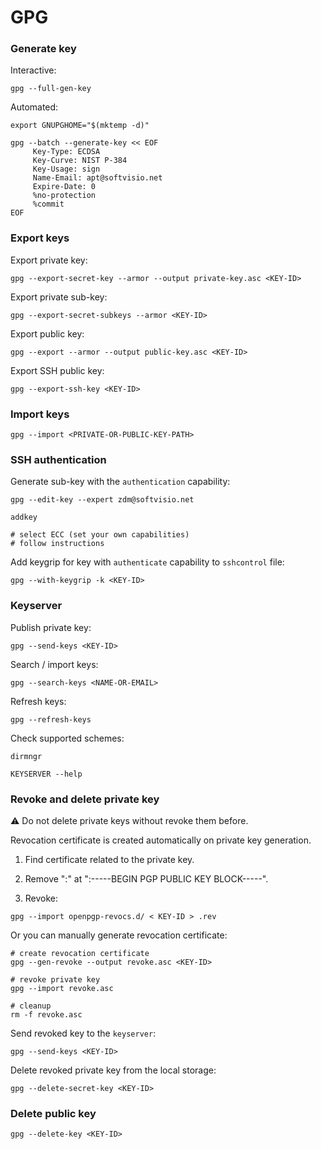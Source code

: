 # GPG

### Generate key

Interactive:

```shell
gpg --full-gen-key
```

Automated:

```shell
export GNUPGHOME="$(mktemp -d)"

gpg --batch --generate-key << EOF
     Key-Type: ECDSA
     Key-Curve: NIST P-384
     Key-Usage: sign
     Name-Email: apt@softvisio.net
     Expire-Date: 0
     %no-protection
     %commit
EOF
```

### Export keys

Export private key:

```shell
gpg --export-secret-key --armor --output private-key.asc <KEY-ID>
```

Export private sub-key:

```shell
gpg --export-secret-subkeys --armor <KEY-ID>
```

Export public key:

```shell
gpg --export --armor --output public-key.asc <KEY-ID>
```

Export SSH public key:

```shell
gpg --export-ssh-key <KEY-ID>
```

### Import keys

```shell
gpg --import <PRIVATE-OR-PUBLIC-KEY-PATH>
```

### SSH authentication

Generate sub-key with the `authentication` capability:

```shell
gpg --edit-key --expert zdm@softvisio.net

addkey

# select ECC (set your own capabilities)
# follow instructions
```

Add keygrip for key with `authenticate` capability to `sshcontrol` file:

```shell
gpg --with-keygrip -k <KEY-ID>
```

### Keyserver

Publish private key:

```shell
gpg --send-keys <KEY-ID>
```

Search / import keys:

```shell
gpg --search-keys <NAME-OR-EMAIL>
```

Refresh keys:

```shell
gpg --refresh-keys
```

Check supported schemes:

```shell
dirmngr

KEYSERVER --help
```

### Revoke and delete private key

:warning: Do not delete private keys without revoke them before.

Revocation certificate is created automatically on private key generation.

1. Find certificate related to the private key.

2. Remove ":" at ":-----BEGIN PGP PUBLIC KEY BLOCK-----".

3. Revoke:

```shell
gpg --import openpgp-revocs.d/ < KEY-ID > .rev
```

Or you can manually generate revocation certificate:

```shell
# create revocation certificate
gpg --gen-revoke --output revoke.asc <KEY-ID>

# revoke private key
gpg --import revoke.asc

# cleanup
rm -f revoke.asc
```

Send revoked key to the `keyserver`:

```shell
gpg --send-keys <KEY-ID>
```

Delete revoked private key from the local storage:

```shell
gpg --delete-secret-key <KEY-ID>
```

### Delete public key

```shell
gpg --delete-key <KEY-ID>
```

